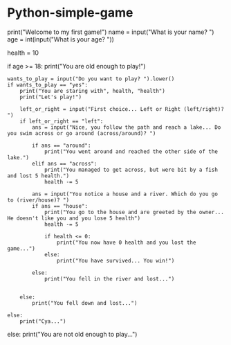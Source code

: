 # Python-simple-game
print("Welcome to my first game!")
name = input("What is your name? ")
age = int(input("What is your age? "))

health = 10

if age >= 18:
    print("You are old enough to play!")

    wants_to_play = input("Do you want to play? ").lower()
    if wants_to_play == "yes":
        print("You are staring with", health, "health")
        print("Let's play!")

        left_or_right = input("First choice... Left or Right (left/right)? ")
        if left_or_right == "left":
            ans = input("Nice, you follow the path and reach a lake... Do you swim across or go around (across/around)? ")

            if ans == "around":
                print("You went around and reached the other side of the lake.")
            elif ans == "across":
                print("You managed to get across, but were bit by a fish and lost 5 health.")
                health -= 5

            ans = input("You notice a house and a river. Which do you go to (river/house)? ")
            if ans == "house":
                print("You go to the house and are greeted by the owner... He doesn't like you and you lose 5 health")
                health -= 5

                if health <= 0:
                    print("You now have 0 health and you lost the game...")
                else:
                    print("You have survived... You win!")

            else:
                print("You fell in the river and lost...")


        else:
            print("You fell down and lost...")

    else:
        print("Cya...")
else:
    print("You are not old enough to play...")

